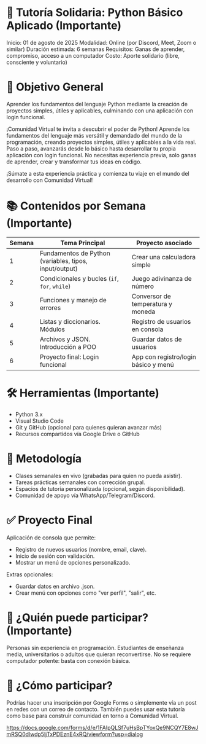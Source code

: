# 🐍 Tutoría Solidaria: Python Básico Aplicado (Importante)
Inicio: 01 de agosto de 2025
Modalidad: Online (por Discord, Meet, Zoom o similar)
Duración estimada: 6 semanas
Requisitos: Ganas de aprender, compromiso, acceso a un computador
Costo: Aporte solidario (libre, consciente y voluntario)

# 🎯 Objetivo General
Aprender los fundamentos del lenguaje Python mediante la creación de proyectos simples, útiles y aplicables, culminando con una aplicación con login funcional.

¡Comunidad Virtual te invita a descubrir el poder de Python!
Aprende los fundamentos del lenguaje más versátil y demandado del mundo de la programación, creando proyectos simples, útiles y aplicables a la vida real.
Paso a paso, avanzarás desde lo básico hasta desarrollar tu propia aplicación con login funcional.
No necesitas experiencia previa, solo ganas de aprender, crear y transformar tus ideas en código.

¡Súmate a esta experiencia práctica y comienza tu viaje en el mundo del desarrollo con Comunidad Virtual!

# 📚 Contenidos por Semana (Importante)
| Semana | Tema Principal                                         | Proyecto asociado                    |
| ------ | ------------------------------------------------------ | ------------------------------------ |
| 1      | Fundamentos de Python (variables, tipos, input/output) | Crear una calculadora simple         |
| 2      | Condicionales y bucles (`if`, `for`, `while`)          | Juego adivinanza de número           |
| 3      | Funciones y manejo de errores                          | Conversor de temperatura y moneda    |
| 4      | Listas y diccionarios. Módulos                         | Registro de usuarios en consola      |
| 5      | Archivos y JSON. Introducción a POO                    | Guardar datos de usuarios            |
| 6      | Proyecto final: Login funcional                        | App con registro/login básico y menú |

# 🛠️ Herramientas (Importante)
- Python 3.x
- Visual Studio Code
- Git y GitHub (opcional para quienes quieran avanzar más)
- Recursos compartidos vía Google Drive o GitHub

# 🧩 Metodología
- Clases semanales en vivo (grabadas para quien no pueda asistir).
- Tareas prácticas semanales con corrección grupal.
- Espacios de tutoría personalizada (opcional, según disponibilidad).
- Comunidad de apoyo vía WhatsApp/Telegram/Discord.

# ✅ Proyecto Final
Aplicación de consola que permite:

- Registro de nuevos usuarios (nombre, email, clave).
- Inicio de sesión con validación.
- Mostrar un menú de opciones personalizado.

Extras opcionales:

- Guardar datos en archivo .json.
- Crear menú con opciones como "ver perfil", "salir", etc.

# 🤝 ¿Quién puede participar? (Importante)
Personas sin experiencia en programación.
Estudiantes de enseñanza media, universitarios o adultos que quieran reconvertirse.
No se requiere computador potente: basta con conexión básica.

# 🧾 ¿Cómo participar?
Podrías hacer una inscripción por Google Forms o simplemente vía un post en redes con un correo de contacto. También puedes usar esta tutoría como base para construir comunidad en torno a Comunidad Virtual.

https://docs.google.com/forms/d/e/1FAIpQLSf7uHsBpTYoxQe9NCQY7E8wJmRSQ0dlwdp5ljTxPDEznE4xRQ/viewform?usp=dialog